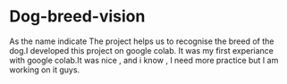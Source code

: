 # Dog-breed-vision
As the name indicate The project helps us to recognise the breed of the dog.I developed this project on google colab. It was my first experiance with google colab.It was nice , and i know , I need more practice but I am working on it guys.
